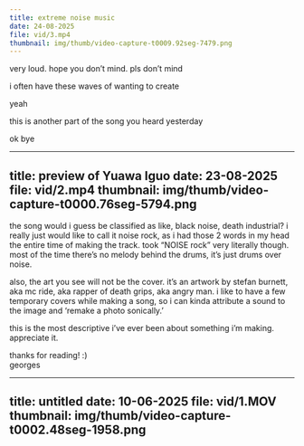 ```yaml
---
title: extreme noise music
date: 24-08-2025
file: vid/3.mp4
thumbnail: img/thumb/video-capture-t0009.92seg-7479.png
---
```

very loud. hope you don’t mind. pls don’t mind

i often have these waves of wanting to create

yeah

this is another part of the song you heard yesterday

ok bye

---
title: preview of Yuawa Iguo
date: 23-08-2025
file: vid/2.mp4
thumbnail: img/thumb/video-capture-t0000.76seg-5794.png
---
the song would i guess be classified as like, black noise, death industrial? i really just would like to call it noise rock, as i had those 2 words in my head the entire time of making the track. took “NOISE rock” very literally though. most of the time there’s no melody behind the drums, it’s just drums over noise.

also, the art you see will not be the cover. it’s an artwork by stefan burnett, aka mc ride, aka rapper of death grips, aka angry man. i like to have a few temporary covers while making a song, so i can kinda attribute a sound to the image and ‘remake a photo sonically.’

this is the most descriptive i’ve ever been about something i’m making. appreciate it.

thanks for reading! :)  
georges

---
title: untitled
date: 10-06-2025
file: vid/1.MOV
thumbnail: img/thumb/video-capture-t0002.48seg-1958.png
---
 
 